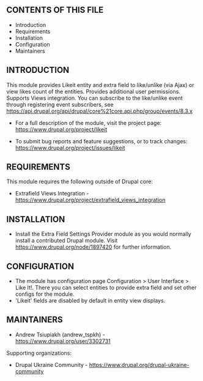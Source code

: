 CONTENTS OF THIS FILE
---------------------

 * Introduction
 * Requirements
 * Installation
 * Configuration
 * Maintainers


INTRODUCTION
------------

This module provides Likeit entity and extra field to like/unlike (via Ajax)
or view likes count of the entities. Provides additional user permissions.
Supports Views integration. You can subscribe to the like/unlike event through
registering event subscribers, see
https://api.drupal.org/api/drupal/core%21core.api.php/group/events/8.3.x

 * For a full description of the module, visit the project page:
   https://www.drupal.org/project/likeit

 * To submit bug reports and feature suggestions, or to track changes:
   https://www.drupal.org/project/issues/likeit


REQUIREMENTS
------------

This module requires the following outside of Drupal core:

 * Extrafield Views Integration -
   https://www.drupal.org/project/extrafield_views_integration


INSTALLATION
------------

 * Install the Extra Field Settings Provider module as you would normally
   install a contributed Drupal module. Visit
   https://www.drupal.org/node/1897420 for further information.


CONFIGURATION
-------------

 * The module has configuration page Configuration > User Interface > Like It!.
   There you can select entities to provide extra field and set other configs
   for the module.
 * 'Likeit' fields are disabled by default in entity view displays.



MAINTAINERS
-----------

 * Andrew Tsiupiakh (andrew_tspkh) - https://www.drupal.org/user/3302731

Supporting organizations:

 * Drupal Ukraine Community - https://www.drupal.org/drupal-ukraine-community
